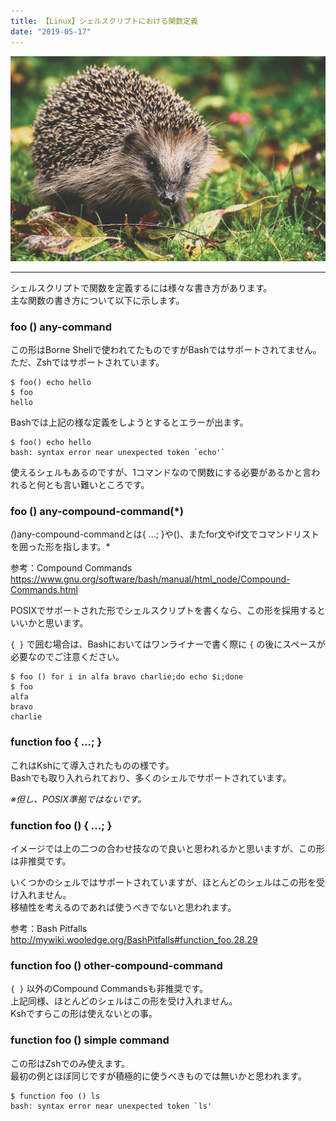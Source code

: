 ```yaml
---
title: 【Linux】シェルスクリプトにおける関数定義
date: "2019-05-17"
---
```


![Hedgehog](./hedgehog.jpg)  

---

シェルスクリプトで関数を定義するには様々な書き方があります。  
主な関数の書き方について以下に示します。

### foo () any-command

この形はBorne Shellで使われてたものですがBashではサポートされてません。  
ただ、Zshではサポートされています。

```
$ foo() echo hello
$ foo
hello
```

Bashでは上記の様な定義をしようとするとエラーが出ます。

```
$ foo() echo hello
bash: syntax error near unexpected token `echo'`
```

使えるシェルもあるのですが、1コマンドなので関数にする必要があるかと言われると何とも言い難いところです。

###  foo () any-compound-command(*)

 *(*)any-compound-commandとは{ ...; }や()、またfor文やif文でコマンドリストを囲った形を指します。* 

参考：Compound Commands  
https://www.gnu.org/software/bash/manual/html_node/Compound-Commands.html

POSIXでサポートされた形でシェルスクリプトを書くなら、この形を採用するといいかと思います。

 ```{ }``` で囲む場合は、Bashにおいてはワンライナーで書く際に ```{``` の後にスペースが必要なのでご注意ください。

```
$ foo () for i in alfa bravo charlie;do echo $i;done
$ foo
alfa
bravo
charlie
```

### function foo { ...; }

これはKshにて導入されたものの様です。  
Bashでも取り入れられており、多くのシェルでサポートされています。

 *※但し、POSIX準拠ではないです。* 

###  function foo () { ...; }

イメージでは上の二つの合わせ技なので良いと思われるかと思いますが、この形は非推奨です。

いくつかのシェルではサポートされていますが、ほとんどのシェルはこの形を受け入れません。  
移植性を考えるのであれば使うべきでないと思われます。

参考：Bash Pitfalls  
http://mywiki.wooledge.org/BashPitfalls#function_foo.28.29

### function foo () other-compound-command

 ```{ }``` 以外のCompound Commandsも非推奨です。  
上記同様、ほとんどのシェルはこの形を受け入れません。  
Kshですらこの形は使えないとの事。  

### function foo () simple command

この形はZshでのみ使えます。  
最初の例とほぼ同じですが積極的に使うべきものでは無いかと思われます。

```
$ function foo () ls
bash: syntax error near unexpected token `ls'
```
